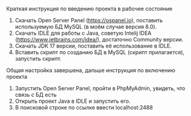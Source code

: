 Краткая инструкция по введению проекта в рабочее состояние
1. Скачать Open Server Panel (https://ospanel.io), поставить используемую БД MySQL (в моём случае версия 8.0).
2. Скачать IDLE для работы с Java, советую Intelij IDEA (https://www.jetbrains.com/idea/), достаточно Community версии.
3. Скачать JDK 17 версии, поставить её использование в IDLE.
4. Вставить скрипт по созданию БД в MySQL (скрипт прилагается), запустить скрипт.

Общая настройка завершена, дальше инструкция по включению проекта

1. Запустить Open Server Panel, пройти в PhpMyAdmin, увидеть, что связь с БД есть
2. Открыть проект Java в IDLE и запустить его.
3. В поисковой строке по ссылке ввести localhost:2488